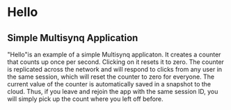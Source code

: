 # Hello
## Simple Multisynq Application
"Hello"is an example of a simple Multisynq applicaton. It creates a counter that counts up once
per second. Clicking on it resets it to zero. The counter is replicated across the network and
will respond to clicks from any user in the same session, which will reset the counter to zero
for everyone. The current value of the counter is automatically saved in a snapshot to the cloud.
Thus, if you leave and rejoin the app with the same session ID, you will simply pick up the 
count where you left off before.